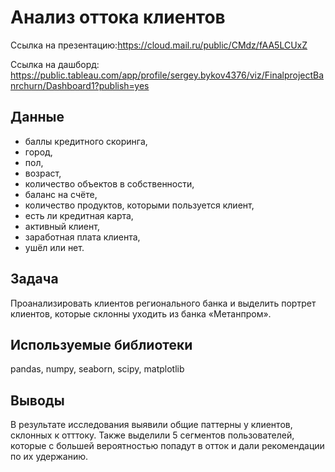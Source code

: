 # Анализ оттока клиентов
Ссылка на презентацию:https://cloud.mail.ru/public/CMdz/fAA5LCUxZ
 
Ссылка на дашборд: https://public.tableau.com/app/profile/sergey.bykov4376/viz/FinalprojectBanrchurn/Dashboard1?publish=yes
## Данные
- баллы кредитного скоринга,
- город,
- пол,
- возраст,
- количество объектов в собственности,
- баланс на счёте,
- количество продуктов, которыми пользуется клиент,
- есть ли кредитная карта,
- активный клиент,
- заработная плата клиента,
- ушёл или нет.
  
## Задача
Проанализировать клиентов регионального банка и выделить портрет клиентов, которые склонны уходить из банка «Метанпром».

## Используемые библиотеки
pandas, numpy, seaborn, scipy, matplotlib

## Выводы
В результате исследования выявили общие паттерны у клиентов, склонных к отттоку. Также выделили 5 сегментов пользователей, которые с большей вероятностью попадут в отток и дали рекомендации по их удержанию.
